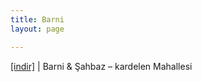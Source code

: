 ```yaml
---
title: Barni
layout: page

---
```

<a href="https://cloud.mail.ru/public/dcbdde4d9fba/Barni%20%26%20%C5%9Eahbaz%20-%20Kardelen%20Mahallesi" target="_blank">[indir]</a> | Barni & Şahbaz &#8211; kardelen Mahallesi